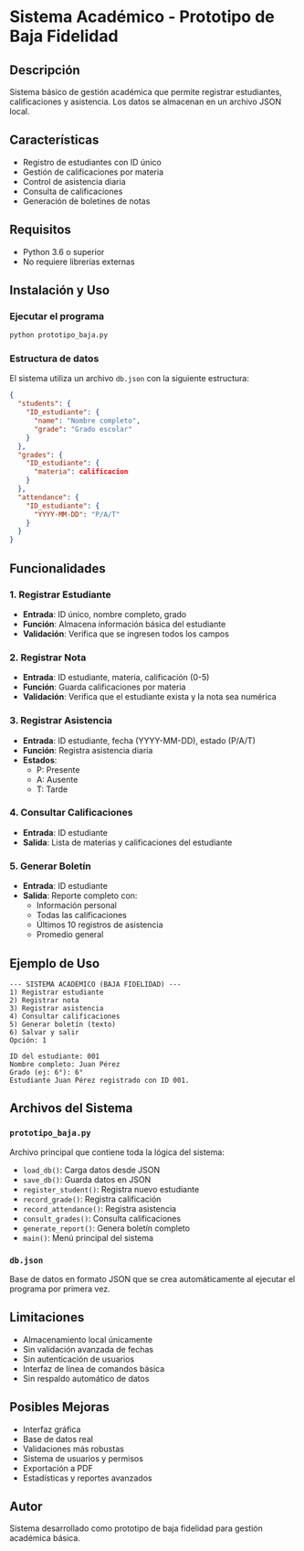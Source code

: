 # Sistema Académico - Prototipo de Baja Fidelidad

## Descripción
Sistema básico de gestión académica que permite registrar estudiantes, calificaciones y asistencia. Los datos se almacenan en un archivo JSON local.

## Características
- Registro de estudiantes con ID único
- Gestión de calificaciones por materia
- Control de asistencia diaria
- Consulta de calificaciones
- Generación de boletines de notas

## Requisitos
- Python 3.6 o superior
- No requiere librerías externas

## Instalación y Uso

### Ejecutar el programa
```bash
python prototipo_baja.py
```

### Estructura de datos
El sistema utiliza un archivo `db.json` con la siguiente estructura:
```json
{
  "students": {
    "ID_estudiante": {
      "name": "Nombre completo",
      "grade": "Grado escolar"
    }
  },
  "grades": {
    "ID_estudiante": {
      "materia": calificacion
    }
  },
  "attendance": {
    "ID_estudiante": {
      "YYYY-MM-DD": "P/A/T"
    }
  }
}
```

## Funcionalidades

### 1. Registrar Estudiante
- **Entrada**: ID único, nombre completo, grado
- **Función**: Almacena información básica del estudiante
- **Validación**: Verifica que se ingresen todos los campos

### 2. Registrar Nota
- **Entrada**: ID estudiante, materia, calificación (0-5)
- **Función**: Guarda calificaciones por materia
- **Validación**: Verifica que el estudiante exista y la nota sea numérica

### 3. Registrar Asistencia
- **Entrada**: ID estudiante, fecha (YYYY-MM-DD), estado (P/A/T)
- **Función**: Registra asistencia diaria
- **Estados**:
  - P: Presente
  - A: Ausente  
  - T: Tarde

### 4. Consultar Calificaciones
- **Entrada**: ID estudiante
- **Salida**: Lista de materias y calificaciones del estudiante

### 5. Generar Boletín
- **Entrada**: ID estudiante
- **Salida**: Reporte completo con:
  - Información personal
  - Todas las calificaciones
  - Últimos 10 registros de asistencia
  - Promedio general

## Ejemplo de Uso

```
--- SISTEMA ACADÉMICO (BAJA FIDELIDAD) ---
1) Registrar estudiante
2) Registrar nota
3) Registrar asistencia
4) Consultar calificaciones
5) Generar boletín (texto)
6) Salvar y salir
Opción: 1

ID del estudiante: 001
Nombre completo: Juan Pérez
Grado (ej: 6°): 6°
Estudiante Juan Pérez registrado con ID 001.
```

## Archivos del Sistema

### `prototipo_baja.py`
Archivo principal que contiene toda la lógica del sistema:
- `load_db()`: Carga datos desde JSON
- `save_db()`: Guarda datos en JSON
- `register_student()`: Registra nuevo estudiante
- `record_grade()`: Registra calificación
- `record_attendance()`: Registra asistencia
- `consult_grades()`: Consulta calificaciones
- `generate_report()`: Genera boletín completo
- `main()`: Menú principal del sistema

### `db.json`
Base de datos en formato JSON que se crea automáticamente al ejecutar el programa por primera vez.

## Limitaciones
- Almacenamiento local únicamente
- Sin validación avanzada de fechas
- Sin autenticación de usuarios
- Interfaz de línea de comandos básica
- Sin respaldo automático de datos

## Posibles Mejoras
- Interfaz gráfica
- Base de datos real
- Validaciones más robustas
- Sistema de usuarios y permisos
- Exportación a PDF
- Estadísticas y reportes avanzados

## Autor
Sistema desarrollado como prototipo de baja fidelidad para gestión académica básica.
